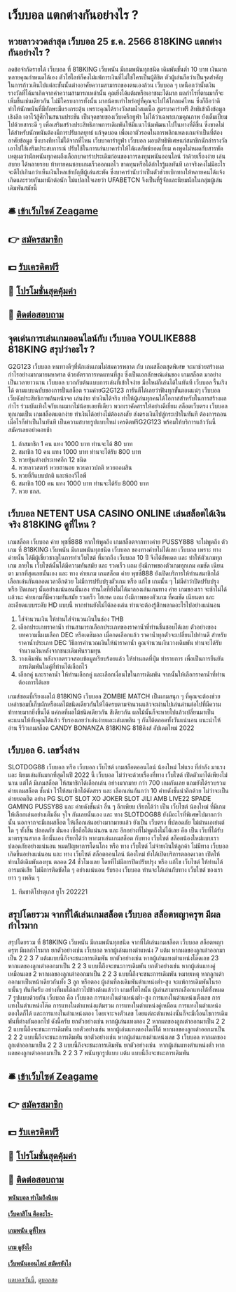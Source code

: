 # เว็บบอล แตกต่างกันอย่างไร ?
## หวยลาวงวดล่าสุด เว็บบอล 25 ธ.ค. 2566 818KING แตกต่างกันอย่างไร ?
ลดข้อจำกัดรายได้ เว็บบอล ที่ 818KING เว็บพนัน มีเกมพนันทุกชนิด เดิมพันขั้นต่ำ 10 บาท เงินมากหลายคุณกำหนดได้เอง ตัวไฮไลท์ก็คงไม่แพ้การเงินที่ไม่ใช่ใครเป็นผู้ลิขิต ตัวผู้เล่นถือว่าเป็นจุดสำคัญในการก้าวเดินไปแต่ละขั้นนั้นต่างอาศัยความสามารถของตนเองล้วน เว็บบอล ๆ เหนือกว่านั้นเงินรางวัลที่ได้มาเกิดจากค่าความสามารถเหล่านั้น คุณยิ่งได้แต้มหรือเอาชนะได้มาก ผลกำไรที่ตามมาก็จะเพิ่มขึ้นเช่นเดียวกัน ไม่มีใครบงการทั้งนั้น มากน้อยเท่าไหร่อยู่ที่คุณจะไปได้ไกลแค่ไหน ซึ่งก็ถือว่าดีทำให้นักพนันที่มีทักษะมีแรงกระตุ้น เพราะคุณได้รางวัลสมน้ำสมเนื้อ
สูตรบาคาร่าฟรี สิทธิเข้าถึงข้อมูลเชิงลึก เอาไว้สู้ศึกในสนามประชัน เป็นจุดขายของเว็บเครือยูฟ่า ไม่ได้ว่าเฉพาะเกมคุณภาพ ยังเต็มเปี่ยมไปด้วยสาระดี ๆ เพื่อเสริมสร้างประสิทธิภาพการเดิมพันให้มีแนวโน้มพัฒนาไปในทางที่ดีขึ้น ซึ่งขาดไม่ได้สำหรับนักพนันต้องมีการปรับกลยุทธ์ แก้จุดบอด เพื่อเอาตัวรอดในการพลิกแพลงเกมจำเป็นที่ต้องอาศัยข้อมูล ซึ่งบางทีหาไม่ได้จากที่ไหน เว็บบาคาร่ายูฟ่า เว็บบอล มอบสิทธิพิเศษแก่สมาชิกนักล่ารางวัลเอาไปใช้เสริมประสบการณ์ ปรับใช้ในการเล่นบาคาร่าให้ได้ผลลัพธ์ยอดเยี่ยม
คงพูดไม่หมดกับสารพัดเหตุผลว่านักพนันทุกคนถึงเลือกบาคาร่าประเดิมก่อนของการลงทุนพนันออนไลน์ ว่าด้วยเรื่องง่าย เล่นสบาย ได้หลายรอบ ท้าทายคนชอบเกมเร็วออกผลไว ขาดทุนหรือได้กำไรรู้ผลทันที เอาจริงคงไม่มีอะไรจะดีไปเกินกว่าเห็นเงินไหลเข้าบัญชีผู้เล่นสะพัด ซึ่งบาคาร่านับว่าเป็นตัวช่วยเบิกทางให้หลายคนได้แจ้งเกิดและรวยกันมานักต่อนัก ไม่แปลกใจเลยว่า UFABETCN จึงเป็นที่รู้จักและนิยมนักในกลุ่มผู้เล่นเดิมพันสมัยนี้

## 🛎 [เข้าเว็บไซต์ Zeagame](https://bit.ly/3SdLNi2)
## 👉 [สมัครสมาชิก](https://bit.ly/3SdLNi2)
## 💵 [รับเครดิตฟรี](https://bit.ly/3dyRKHj)
## 👑 [โปรโมชั่นสุดคุ้มค่า](https://bit.ly/3dyRKHj)
## 📱 [ติดต่อสอบถาม](https://bit.ly/3dyRKHj)

## จุดเด่นการเล่นเกมออนไลน์กับ เว็บบอล YOULIKE888 818KING สรุปว่าอะไร ?
G2G123 เว็บบอล หนทางดีๆที่นักเล่นเกมไม่สมควรพลาด กับ เกมสล็อตสุดพิเศษ จะมาช่วยสร้างผลกำไรอย่างมากมายมหาศาล ด้วยอัตราการทดแทนที่สูง ซึ่งเป็นเอกลักษณ์เด่นของ เกมสล็อต มาอย่างเป็นเวลายาวนาน เว็บบอล บวกกับต้นแบบการเล่นที่เข้าใจง่าย มือใหม่ก็เล่นได้ในทันที เว็บบอล รื้นเริงได้ ตามแบบฉบับของการปั่นสล็อต รวมค่ายG2G123 การันตีได้เลยว่าฟินทุกขั้นตอนแน่ๆ เว็บบอล เว็บดังประสิทธิภาพล้นหน้าจอ เล่นง่าย ทำเงินได้จริง ทำให้ผู้เล่นทุกคนได้โอกาสสำหรับในการสร้างผลกำไร ร่วมบันเทิงใจกับเกมมากไม่น้อยเลยทีเดียว พวกเราคัดสรรให้อย่างดีเยี่ยม สล็อตเว็บตรง เว็บบอล ทุกเกมเป็น เกมสล็อตแตกง่าย ทำเงินได้อย่างไม่ต้องสงสัย ส่งตรงเงินไปสู่กระเป๋าในทันที ต้องการถอนเมื่อไรก็ทำเป็นในทันที เป็นความสบายรูปแบบใหม่ เครดิตฟรีG2G123 พร้อมให้บริการแล้ววันนี้ สมัครเลยอย่าคอยช้า
1. ถ้าสมาชิก 1 คน แทง 1000 บาท ท่านจะได้ 80 บาท
2. สมาชิก 10 คน แทง 1000 บาท ท่านจะได้รับ 800 บาท
3. หวยหุ้นต่างประเทศอีก 12 ชนิด
4. หวยลาวสตาร์ หวยฮานอย หวยลาวปกติ หวยออมสิน
5. หวยยี่กีแบบปกติ และห้องวีไอพี
6. สมาชิก 100 คน แทง 1000 บาท ท่านจะได้รับ 8000 บาท
7. หวย ธกส.

## เว็บบอล NETENT USA CASINO ONLINE เล่นสล็อตได้เงินจริง 818KING ดูที่ไหน ?
เกมสล็อต เว็บบอล ค่าย พุซซี่888 หากให้พูดถึง เกมสล็อตจากทางค่าย PUSSY888 จะไม่พูดถึง ตัวเกม ที่ 818KING เว็บพนัน มีเกมพนันทุกชนิด เว็บบอล ของทางค่ายไม่ได้เลย เว็บบอล เพราะ ทางค่ายนั้น ได้มีผู้เชี่ยวชาญในการทำเว็บไซต์ ที่มากถึง เว็บบอล 10 ปี จึงได้อัพเดต และ ทำให้ตัวเกมทุกเกม ภายใน เว็บไซต์นั้นได้มีความทันสมัย และ รวดเร็ว แถม ยังมีภาพของตัวเกมทุกเกม คมชัด เนียนตา มากที่สุดเลยนั้นเอง และ ทาง ค่ายเกม เกมสล็อต ค่าย พุซซี่888 ยังเปิดบริการให้ท่านสมาชิกได้เลือกเล่นกันตลอดเวลาอีกด้วย ไม่มีการปรับปรุงตัวเกม หรือ แก้ไข เกมนั้น ๆ ไม่มีคำว่าปิดปรับปรุง หรือ ปิดเกมๆ นั้นอย่างแน่นอนนั้นเอง ท่านใดที่ยังไม่ได้มาลองเล่นเกมทาง ค่าย เกมของเรา จะช้าไม่ได้แล้วนะ ค่ายเกมที่มีความทันสมัย รวดเร็ว ไฮเทค แถม ยังมีภาพของตัวเกม ที่คมชัด เนียนตา และ ละเอียดแบบระดับ HD แบบนี้ หากท่านยังไม่ได้ลองเล่น ท่านจะต้องรู้สึกพลาดอะไรไปอย่างแน่นอน
1. ใส่จำนวนเงิน ให้ท่านใส่จำนวนเงินในช่อง THB
2. เลือกประเภทราคาน้ำ ท่านสามารถเลือกประเภทของราคาน้ำที่ท่านชื่นชอบได้เลย ตัวอย่างของบทความนี้ผมเลือก DEC หรือเดซิมอล เมื่อกดเลือกแล้ว ราคาน้ำทุกตัวจะเปลี่ยนไปท่านดี สำหรับราคาน้ำประเภท DEC วิธีการคำนวณเงินให้นำราคาน้ำ คูณจำนวนเงินวางเดิมพัน ท่านจะได้รับจำนวนเงินหลังจากชนะเดิมพันรวมทุน
3. วางเดิมพัน หลังจากตรวจสอบข้อมูลเรียบร้อยแล้ว ให้ท่านกดที่ปุ่ม ทำรายการ เพื่อเป็นการยืนยันการเดิมพันในคู่ที่ท่านได้เลือกไว้
4. เลือกคู่ และราคาน้ำ ให้ท่านเลือกคู่ และเลือกเงื่อนไขในการเดิมพัน จากนั้นให้เลือกราคาน้ำที่ท่านต้องการได้เลย

เกมส์ซอมบี้เรียงผลไม้ 818KING เว็บบอล ZOMBIE MATCH เป็นเกมสนุก ๆ ที่คุณจะต้องช่วยเหล่าซอมบี้เก็บผักหรือผลไม้ชนิดเดียวกันให้ได้ครบตามจำนวนแล้วจะผ่านไปเล่นด่านต่อไปที่มีความท้าทายมากยิ่งขึ้นได้ แค่กดที่ผลไม้ชนิดเดียวกัน สีเดียวกัน ผลไม้นั้นก็จะหายไปแล้วเปลี่ยนมาเป็นคะแนนให้กับคุณได้แล้ว รับรองเลยว่าเล่นง่ายและเล่นเพลิน ๆ กันได้ตลอดทั้งวันแน่นอน
แนะนำให้อ่าน รีวิวเกมสล็อต CANDY BONANZA 818KING 818คิงส์ อัปเดตใหม่ 2022

## เว็บบอล 6. เลขวิ่งล่าง
SLOTDOG88 เว็บบอล หรือ เว็บบอล เว็บไซต์ เกมสล็อตออนไลน์ น้องใหม่ ไฟแรง ที่กำลัง มาแรง และ นิยมเล่นกันมากที่สุดในปี 2022 นี้ เว็บบอล ไม่ว่าจะด้วยเรื่องที่ทาง เว็บไซต์ เปิดตัวมาได้เพียงไม่นาน แต่ได้ มีเกมสล็อต ให้สมาชิกได้เลือกเล่น อย่างมากมาย กว่า 700 เกมกันเลย แถมยังได้รวบรวม ค่ายเกมสล็อต ชั้นนำ ไว้ให้สมาชิกได้คัดสรร และ เลือกเล่นกันกว่า 10 ค่ายดังชั้นนำอีกด้วย ไม่ว่าจะเป็น ค่ายยอดฮิต อย่าง PG SLOT SLOT XO JOKER SLOT JILI AMB LIVE22 SPADE GAMING PUSSY88 และ ค่ายดังชั้นนำ อื่น ๆ อีกเพียบ เรียกได้ว่า เป็น เว็บไซต์ น้องใหม่ ที่มีเกมให้เลือกเล่นอย่างเต็มอิ่ม จุใจ กันเลยนั้นเอง และ ทาง SLOTDOG88 ยังมีอะไรที่พิเศษไปมากกว่านั้น นอกจากจะมีเกมสล็อต ให้เลือกเล่นอย่างมากมายแล้ว ยังเป็น เว็บตรง ที่ปลอดภัย ไม่ผ่านเอเย่นต์ใด ๆ ทั้งสิ้น ปลอดภัย มั่นคง เชื่อถือได้แน่นอน และ อีกอย่างที่ไม่พูดถึงไม่ได้เลย คือ เป็น เว็บที่ได้รับมาตรฐานสากล อีกนั้นเอง เรียกได้ว่า หากมาเล่นเกมสล็อต กับทาง เว็บไซต์ สล็อตน้องใหม่แบบเรา ปลอดภัยอย่างแน่นอน หมดปัญหาการโดนโกง หรือ ทาง เว็บไซต์ ไม่จ่ายเงินให้ลูกค้า ไม่มีทาง เว็บบอล เกิดขึ้นอย่างแน่นอน และ ทาง เว็บไซต์ สล็อตออนไลน์ น้องใหม่ ยังได้เปิดบริการตลอดเวลา เปิดให้ท่านได้เดิมพันลงทุน ตลอด 24 ชั่วโมงเลย โดยที่ไม่มีการปิดปรับปรุง หรือ แก้ไข เว็บไซต์ ให้ท่านได้อารมณ์เสีย ไม่มีการติดขัดใด ๆ อย่างแน่นอน รับรอง เว็บบอล ท่านจะได้เล่นกับทาง เว็บไซต์ ของเรายาว ๆ เพลิน ๆ
1. ทีมชาติโปรตุเกส ยูโร 202221

## สรุปโดยรวม จากที่ได้เล่นเกมสล็อต เว็บบอล สล็อตพญาครุฑ มีผลกำไรมาก
สรุปโดยรวม ที่ 818KING เว็บพนัน มีเกมพนันทุกชนิด จากที่ได้เล่นเกมสล็อต เว็บบอล สล็อตพญาครุฑ มีผลกำไรมาก ยกตัวอย่างเช่น เว็บบอล หากผู้เล่นแทงตำแหน่ง 7 แต้ม หากผลของลูกเต๋าออกมาเป็น 2 2 3 7 แต้มแบบนี้ถึงจะชนะการเดิมพัน
ยกตัวอย่างเช่น หากผู้เล่นแทงตำแหน่งโต๊ดเลข 23 หากผลของลูกเต๋าออกมาเป็น 2 2 3 แบบนี้ถึงจะชนะการเดิมพัน
ยกตัวอย่างเช่น หากผู้เล่นแทงคู่เหมือนเลข 2 หากผลของลูกเต๋าออกมาเป็น 2 2 3 แบบนี้ถึงจะชนะการเดิมพัน
หมายเหตุ หากลูกเต๋าออกมาเป็นหน้าเดียวกันทั้ง 3 ลูก หรือตอง ผู้เล่นที่ลงเดิมพันตำแหน่งต่ำ-สูง จะแพ้การเดิมพันในรอบนั้นๆ ทันทีครับ
อย่างที่ผมได้กล่าวไปข้างต้นแล้วว่า เกมส์ไฮโลนั้น ผู้เล่นสามารถเลือกแทงได้ทั้งหมด 7 รูปแบบด้วยกัน เว็บบอล คือ เว็บบอล การแทงในตำแหน่งต่ำ-สูง การแทงในตำแหน่งเต็งเลข การแทงในตำแหน่งโต๊ด การแทงในตำแหน่งแต้มรวม การแทงในตำแหน่งคู่เหมือน การแทงในตำแหน่งตองใดก็ได้ และการแทงในตำแหน่งตอง โดยเจาะจงตัวเลข โดยแต่ละตำแหน่งนั้นก็จะมีเงื่อนไขการเดิมพันที่ต่างกันออกไป ดังนี้ครับ
ยกตัวอย่างเช่น หากผู้เล่นแทงตอง 2 หากผลของลูกเต๋าออกมาเป็น 2 2 2 แบบนี้ถึงจะชนะการเดิมพัน
ยกตัวอย่างเช่น หากผู้เล่นแทงตองใดก็ได้ หากผลของลูกเต๋าออกมาเป็น 2 2 2 แบบนี้ถึงจะชนะการเดิมพัน
ยกตัวอย่างเช่น หากผู้เล่นแทงตำแหน่งเลข 3 เว็บบอล หากผลของลูกเต๋าออกมาเป็น 2 2 3 แบบนี้ถึงจะชนะการเดิมพัน
ยกตัวอย่างเช่น  หากผู้เล่นแทงตำแหน่งต่ำ หากผลของลูกเต๋าออกมาเป็น 2 2 3 7 พนันทุกรูปแบบ แต้ม แบบนี้ถึงจะชนะการเดิมพัน

## 🛎 [เข้าเว็บไซต์ Zeagame](https://bit.ly/3SdLNi2)
## 👉 [สมัครสมาชิก](https://bit.ly/3SdLNi2)
## 💵 [รับเครดิตฟรี](https://bit.ly/3dyRKHj)
## 👑 [โปรโมชั่นสุดคุ้มค่า](https://bit.ly/3dyRKHj)
## 📱 [ติดต่อสอบถาม](https://bit.ly/3dyRKHj)

#### [พนันบอล ทำไมถึงนิยม](https://atom.io/themes/พนันบอล%20ทำไมถึงนิยม)
#### [เว็บคาสิโน คืออะไร-](https://atom.io/themes/เว็บคาสิโน%20คืออะไร-)
#### [เกมพนัน ดูที่ไหน](https://atom.io/themes/เกมพนัน%20ดูที่ไหน)
#### [เกม ดูยังไง](https://atom.io/themes/เกม%20ดูยังไง)
#### [เว็บพนันออนไลน์ สมัครยังไง](https://atom.io/themes/เว็บพนันออนไลน์%20สมัครยังไง)

[ผลบอลวันนี้](https://siamsport.tv "ผลบอลวันนี้"), [ดูบอลสด](https://siamsport.tv/ดูบอลสด "ดูบอลสด")